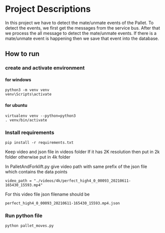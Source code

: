 # Project Descriptions
In this project we have to detect the mate/unmate events of the Pallet. To detect the events, we first get the messages from the service bus.
After that we process the all message to detect the mate/unmate events. If there is a mate/unmate event is happening then we save that event into the database.

## How to run

### create and activate environment
#### for windows
```
python3 -m venv venv
venv\Scripts\activate
```
#### for ubuntu
```
virtualenv venv --python=python3
. venv/bin/activate
```
  
### Install requirements
```
pip install -r requirements.txt
```

Keep video and json file in videos folder 
If it has 2K resolution then put in 2k folder otherwise put in 4k folder

In PalletAndForklift.py give video path with same prefix of the json file which contains the data points
```
video_path = "./videos/4k/perfect_high4_0_00093_20210611-165430_15593.mp4"
```

For this video file json filename should be 
```
perfect_high4_0_00093_20210611-165430_15593.mp4.json
```

### Run python file
```
python pallet_moves.py
```
